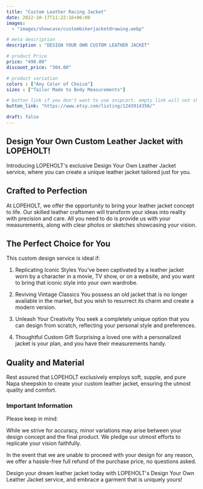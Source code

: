 ```yaml
---
title: "Custom Leather Racing Jacket"
date: 2022-10-17T11:22:16+06:00
images:
  - "images/showcase/custombikerjacketdrawing.webp"

# meta description
description : "DESIGN YOUR OWN CUSTOM LEATHER JACKET"

# product Price
price: "490.00"
discount_price: "304.00"

# product variation
colors : ["Any Color of Choice"]
sizes : ["Tailor Made to Body Measurements"]

# button link if you don't want to use snipcart. empty link will not show button
button_link: "https://www.etsy.com/listing/1243914350/"

draft: false
---
```

## Design Your Own Custom Leather Jacket with LOPEHOLT!

Introducing LOPEHOLT's exclusive Design Your Own Leather Jacket service, where you can create a unique leather jacket tailored just for you.

## Crafted to Perfection
At LOPEHOLT, we offer the opportunity to bring your leather jacket concept to life. Our skilled leather craftsmen will transform your ideas into reality with precision and care. All you need to do is provide us with your measurements, along with clear photos or sketches showcasing your vision.

## The Perfect Choice for You
This custom design service is ideal if:

1. Replicating Iconic Styles
You've been captivated by a leather jacket worn by a character in a movie, TV show, or on a website, and you want to bring that iconic style into your own wardrobe.

2. Reviving Vintage Classics
You possess an old jacket that is no longer available in the market, but you wish to resurrect its charm and create a modern version.

3. Unleash Your Creativity
You seek a completely unique option that you can design from scratch, reflecting your personal style and preferences.

4. Thoughtful Custom Gift
Surprising a loved one with a personalized jacket is your plan, and you have their measurements handy.

## Quality and Material
Rest assured that LOPEHOLT exclusively employs soft, supple, and pure Napa sheepskin to create your custom leather jacket, ensuring the utmost quality and comfort.

### Important Information
Please keep in mind:

While we strive for accuracy, minor variations may arise between your design concept and the final product. We pledge our utmost efforts to replicate your vision faithfully.

In the event that we are unable to proceed with your design for any reason, we offer a hassle-free full refund of the purchase price, no questions asked.

Design your dream leather jacket today with LOPEHOLT's Design Your Own Leather Jacket service, and embrace a garment that is uniquely yours!
